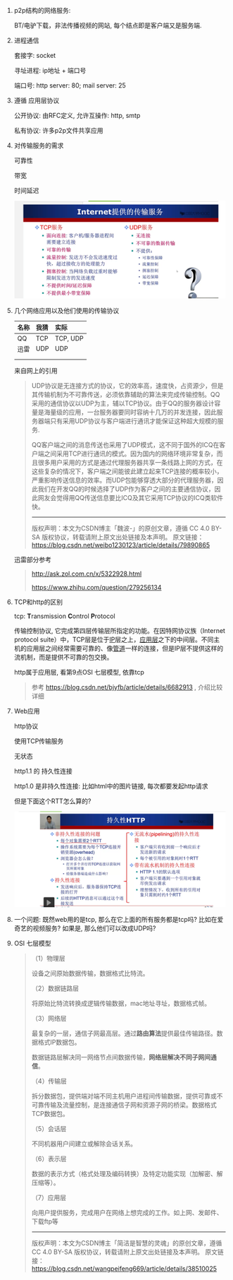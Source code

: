 1. p2p结构的网络服务: 

    BT/电驴下载，非法传播视频的网站, 每个结点即是客户端又是服务端.

2. 进程通信

    套接字: socket

    寻址进程: ip地址 + 端口号

    端口号: http server: 80; mail server: 25

3. 遵循 应用层协议

    公开协议: 由RFC定义, 允许互操作: http, smtp

    私有协议: 许多p2p文件共享应用

4. 对传输服务的需求

    可靠性

    带宽

    时间延迟

    ![1568198727742](assets/1568198727742.png)

    

5. 几个网络应用以及他们使用的传输协议

    | 名称 | 我猜 | 实际     |
    | :--- | :--- | -------- |
    | QQ   | TCP  | TCP, UDP |
    | 迅雷 | UDP  | UDP      |
    |      |      |          |
    |      |      |          |

    来自网上的引用

    > UDP协议是无连接方式的协议，它的效率高，速度快，占资源少，但是其传输机制为不可靠传送，必须依靠辅助的算法来完成传输控制。QQ采用的通信协议以UDP为主，辅以TCP协议。由于QQ的服务器设计容量是海量级的应用，一台服务器要同时容纳十几万的并发连接，因此服务器端只有采用UDP协议与客户端进行通讯才能保证这种超大规模的服务.
    >
    > 
    >
    > QQ客户端之间的消息传送也采用了UDP模式，这不同于国外的ICQ在客户端之间采用TCP进行通讯的模式。因为国内的网络环境非常复杂，而且很多用户采用的方式是通过代理服务器共享一条线路上网的方式，在这些复杂的情况下，客户端之间能彼此建立起来TCP连接的概率较小，严重影响传送信息的效率。而UDP包能够穿透大部分的代理服务器，因此我们在开发QQ的时候选择了UDP作为客户之间的主要通信协议，因此网友会觉得用QQ传送信息要比ICQ及其它采用TCP协议的ICQ类软件快。
    >
    > ------------------------------------------------
    > 版权声明：本文为CSDN博主「魏波-」的原创文章，遵循 CC 4.0 BY-SA 版权协议，转载请附上原文出处链接及本声明。
    > 原文链接：https://blog.csdn.net/weibo1230123/article/details/79890865

    迅雷部分参考

    > http://ask.zol.com.cn/x/5322928.html
    >
    > https://www.zhihu.com/question/279256134

6. TCP和http的区别

    tcp: **T**ransmission **C**ontrol **P**rotocol

    传输控制协议, 它完成第四层传输层所指定的功能。在因特网协议族（Internet protocol suite）中，TCP层是位于[IP](https://zh.wikipedia.org/wiki/网际协议)层之上，[应用层](https://zh.wikipedia.org/wiki/应用层)之下的中间层。不同主机的应用层之间经常需要可靠的、像[管道](https://zh.wikipedia.org/wiki/管道_(Unix))一样的连接，但是IP层不提供这样的流机制，而是提供不可靠的包交换。

    http属于应用层, 看第9点OSI 七层模型, 依靠tcp

    > 参考 https://blog.csdn.net/bjyfb/article/details/6682913 , 介绍比较详细

7. Web应用

    http协议

    使用TCP传输服务

    无状态

    http1.1 的 持久性连接

    http1.0 是非持久性连接: 比如html中的图片链接, 每次都要发起http请求

    但是下面这个RTT怎么算的?

    ![1568203155322](assets/1568203155322.png)

8. 一个问题: 既然web用的是tcp, 那么在它上面的所有服务都是tcp吗? 比如在爱奇艺的视频服务? 如果是, 那么他们可以改成UDP吗?

9. OSI 七层模型

    > （1）物理层
    >
    > 设备之间原始数据传输，数据格式比特流。
    >
    > （2）数据链路层
    >
    > 将原始比特流转换成逻辑传输数据，mac地址寻址，数据格式帧。
    >
    > （3）网络层
    >
    > 最复杂的一层，通信子网最高层。通过**路由算法**提供最佳传输路径。数据格式IP数据包。
    >
    > 数据链路层解决同一网络节点间数据传输，**网络层解决不同子网间通信**。
    >
    > （4）传输层
    >
    > 拆分数据包，提供端对端不同主机用户进程间传输数据，提供可靠或不可靠传输及流量控制，是连接通信子网和资源子网的桥梁。数据格式TCP数据包。
    >
    > （5）会话层
    >
    > 不同机器用户间建立或解除会话关系。
    >
    > （6）表示层
    >
    > 数据的表示方式（格式处理及编码转换）及特定功能实现（加解密、解压缩等）。
    >
    > （7）应用层
    >
    > 向用户提供服务，完成用户在网络上想完成的工作。如上网、发邮件、下载ftp等
    >
    > ------------------------------------------------
    > 版权声明：本文为CSDN博主「简洁是智慧的灵魂」的原创文章，遵循 CC 4.0 BY-SA 版权协议，转载请附上原文出处链接及本声明。
    > 原文链接：https://blog.csdn.net/wangpeifeng669/article/details/38510025

